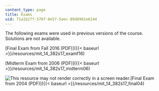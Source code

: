```yaml
---
content_type: page
title: Exams
uid: 71a1b27f-576f-0e57-5aec-89d8981e6144
---
```


The following exams were used in previous versions of the course. Solutions are not available. 

[Final Exam from Fall 2016 (PDF)]({{< baseurl >}}/resources/mit_14_382s17_examf16)

[Midterm Exam from 2006 (PDF)]({{< baseurl >}}/resources/mit_14_382s17_midterm06)

![This resource may not render correctly in a screen reader.](/images/inacessible.gif)[Final Exam from 2004 (PDF)]({{< baseurl >}}/resources/mit_14_382s17_final04)